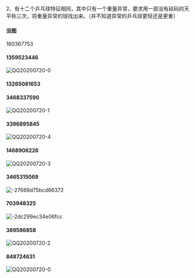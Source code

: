 2、有十二个乒乓球特征相同，其中只有一个重量异常，要求用一部没有砝码的天平称三次，将重量异常的球找出来。（并不知道异常的乒乓球更轻还是更重）



#### 没图

160367753



#### 1359523446

![QQ20200720-0](/Users/yangyuanshuai/Pictures/mm/QQ20200720-0.jpg)



#### 13265081653

#### 3468337590

![QQ20200720-1](/Users/yangyuanshuai/Pictures/mm/QQ20200720-1.jpg)



#### 3396895845

![QQ20200720-4](/Users/yangyuanshuai/Pictures/mm/QQ20200720-4.jpg)



#### 1468906226

![QQ20200720-3](/Users/yangyuanshuai/Pictures/mm/QQ20200720-3.jpg)

#### 3465315069

![-27669d75bcd66372](/Users/yangyuanshuai/Pictures/mm/-27669d75bcd66372.jpg)

#### 703948325

![-2dc299ec34e06fcc](/Users/yangyuanshuai/Pictures/mm/-2dc299ec34e06fcc.jpg)



#### 389586858

![QQ20200720-2](/Users/yangyuanshuai/Pictures/mm/QQ20200720-2.jpg)



#### 848724631

![QQ20200720-0](/Users/yangyuanshuai/Pictures/mm/QQ20200720-0.png)